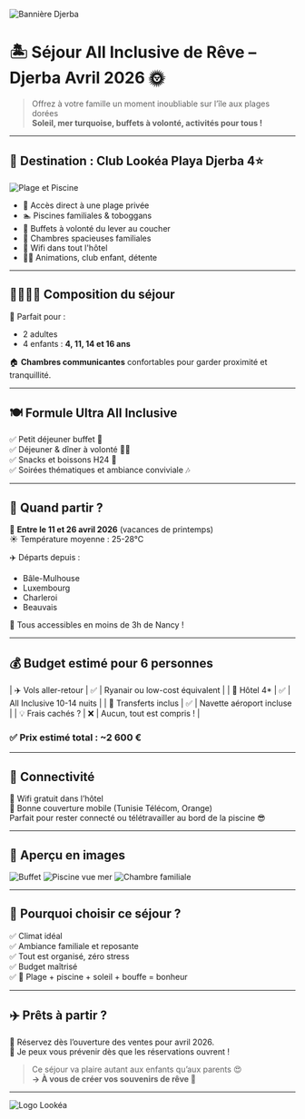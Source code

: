 ![Bannière Djerba](https://www.tunisianet.com.tn/img/cms/djerba.jpg)

# 🏝️ Séjour All Inclusive de Rêve – Djerba Avril 2026 🌞

> Offrez à votre famille un moment inoubliable sur l’île aux plages dorées  
> **Soleil, mer turquoise, buffets à volonté, activités pour tous !**

---

## 📍 Destination : **Club Lookéa Playa Djerba 4⭐**

![Plage et Piscine](https://cdn.evaneos.net/images/activities/large/73982412db25ee679b1797c6376a37c6.jpg)

- 🌊 Accès direct à une plage privée
- 🏊 Piscines familiales & toboggans
- 🍴 Buffets à volonté du lever au coucher
- 🛌 Chambres spacieuses familiales
- 📶 Wifi dans tout l'hôtel
- 🧘‍♀️ Animations, club enfant, détente

---

## 👨‍👩‍👧‍👦 Composition du séjour

🎯 Parfait pour :
- 2 adultes
- 4 enfants : **4, 11, 14 et 16 ans**

🏠 **Chambres communicantes** confortables pour garder proximité et tranquillité.

---

## 🍽️ Formule Ultra All Inclusive

✅ Petit déjeuner buffet 🥐  
✅ Déjeuner & dîner à volonté 🍝🥗  
✅ Snacks et boissons H24 🍹  
✅ Soirées thématiques et ambiance conviviale 🎶

---

## 📅 Quand partir ?

📆 **Entre le 11 et 26 avril 2026** (vacances de printemps)  
☀️ Température moyenne : 25-28°C

✈️ Départs depuis :
- Bâle-Mulhouse
- Luxembourg
- Charleroi
- Beauvais

🚗 Tous accessibles en moins de 3h de Nancy !

---

## 💰 Budget estimé pour 6 personnes

| ✈️ Vols aller-retour     | ✅ | Ryanair ou low-cost équivalent |
| 🏨 Hôtel 4*              | ✅ | All Inclusive 10-14 nuits      |
| 🚐 Transferts inclus     | ✅ | Navette aéroport incluse       |
| 💡 Frais cachés ?        | ❌ | Aucun, tout est compris !      |

### ✅ **Prix estimé total : ~2 600 €**

---

## 📶 Connectivité

📱 Wifi gratuit dans l’hôtel  
📡 Bonne couverture mobile (Tunisie Télécom, Orange)  
Parfait pour rester connecté ou télétravailler au bord de la piscine 😎

---

## 📸 Aperçu en images

![Buffet](https://img.freepik.com/free-photo/buffet-restaurant_123827-22944.jpg)
![Piscine vue mer](https://img.freepik.com/photos-premium/hotel-resort-piscine-vue-sur-mer-coucher-du-soleil_118086-663.jpg)
![Chambre familiale](https://img.freepik.com/photos-gratuite/lit-confortable-hotel-chambre-moderne_53876-145153.jpg)

---

## 🎁 Pourquoi choisir ce séjour ?

✅ Climat idéal  
✅ Ambiance familiale et reposante  
✅ Tout est organisé, zéro stress  
✅ Budget maîtrisé  
✅ 🌊 Plage + piscine + soleil + bouffe = bonheur

---

## ✈️ Prêts à partir ? 

📩 Réservez dès l’ouverture des ventes pour avril 2026.  
💬 Je peux vous prévenir dès que les réservations ouvrent !

> Ce séjour va plaire autant aux enfants qu’aux parents 😍  
> **→ À vous de créer vos souvenirs de rêve 🌅**

---

![Logo Lookéa](https://look-voyages.fr/themes/lookea/img/logo_lookea.png)
